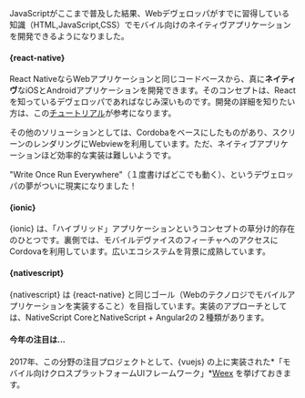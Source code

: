 JavaScriptがここまで普及した結果、Webデヴェロッパがすでに習得している知識（HTML,JavaScript,CSS）でモバイル向けのネイティヴアプリケーションを開発できるようになりました。

#### {react-native}

React NativeならWebアプリケーションと同じコードベースから、真に**ネイティヴ**なiOSとAndroidアプリケーションを開発できます。そのコンセプトは、Reactを知っているデヴェロッパであればなじみ深いものです。開発の詳細を知りたい方は、この[チュートリアル](http://makeitopen.com/)が参考になります。

その他のソリューションとしては、Cordobaをベースにしたものがあり、スクリーンのレンダリングにWebviewを利用しています。ただ、ネイティブアプリケーションほど効率的な実装は難しいようです。

"Write Once Run Everywhere"（１度書けばどこでも動く）、というデヴェロッパの夢がついに現実になりました！

#### {ionic}

{ionic} は、「ハイブリッド」アプリケーションというコンセプトの草分け的存在のひとつです。裏側では、モバイルデヴァイスのフィーチャへのアクセスにCordovaを利用しています。広いエコシステムを背景に成熟しています。

#### {nativescript}

{nativescript} は {react-native} と同じゴール（Webのテクノロジでモバイルアプリケーションを実装すること）を目指しています。実装のアプローチとしては、NativeScript CoreとNativeScript + Angular2の２種類があります。

#### 今年の注目は...

2017年、この分野の注目プロジェクトとして、{vuejs} の上に実装された*「モバイル向けクロスプラットフォームUIフレームワーク」*[Weex](https://weex-project.io/) を挙げておきます。
